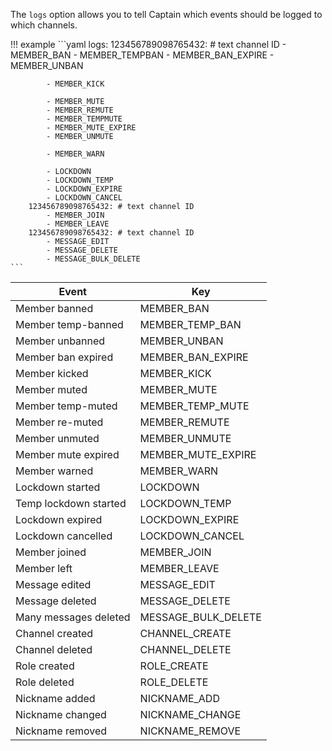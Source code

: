The `logs` option allows you to tell Captain which events should be logged to which channels.

!!! example
	```yaml
	logs:
        123456789098765432: # text channel ID
            - MEMBER_BAN
            - MEMBER_TEMPBAN
            - MEMBER_BAN_EXPIRE
            - MEMBER_UNBAN
            
            - MEMBER_KICK 
            
            - MEMBER_MUTE
            - MEMBER_REMUTE
            - MEMBER_TEMPMUTE
            - MEMBER_MUTE_EXPIRE
            - MEMBER_UNMUTE
            
            - MEMBER_WARN

            - LOCKDOWN
            - LOCKDOWN_TEMP
            - LOCKDOWN_EXPIRE
            - LOCKDOWN_CANCEL
        123456789098765432: # text channel ID
            - MEMBER_JOIN
            - MEMBER_LEAVE
        123456789098765432: # text channel ID
            - MESSAGE_EDIT
            - MESSAGE_DELETE
            - MESSAGE_BULK_DELETE
	```

| Event                 | Key                 |
| --------------------- | ------------------- |
| Member banned         | MEMBER_BAN          |
| Member temp-banned    | MEMBER_TEMP_BAN     |
| Member unbanned       | MEMBER_UNBAN        | 
| Member ban expired    | MEMBER_BAN_EXPIRE   |
| Member kicked         | MEMBER_KICK         | 
| Member muted          | MEMBER_MUTE         |
| Member temp-muted     | MEMBER_TEMP_MUTE    |
| Member re-muted       | MEMBER_REMUTE       |
| Member unmuted        | MEMBER_UNMUTE       |
| Member mute expired   | MEMBER_MUTE_EXPIRE  |
| Member warned         | MEMBER_WARN         |
| Lockdown started      | LOCKDOWN            |
| Temp lockdown started | LOCKDOWN_TEMP       |
| Lockdown expired      | LOCKDOWN_EXPIRE     |
| Lockdown cancelled    | LOCKDOWN_CANCEL     |  
| Member joined         | MEMBER_JOIN         |
| Member left           | MEMBER_LEAVE        |
| Message edited        | MESSAGE_EDIT        |
| Message deleted       | MESSAGE_DELETE      |
| Many messages deleted | MESSAGE_BULK_DELETE |
| Channel created       | CHANNEL_CREATE      |
| Channel deleted       | CHANNEL_DELETE      |
| Role created          | ROLE_CREATE         |
| Role deleted          | ROLE_DELETE         |
| Nickname added        | NICKNAME_ADD        |
| Nickname changed      | NICKNAME_CHANGE     |
| Nickname removed      | NICKNAME_REMOVE     |